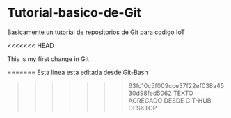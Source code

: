 # Tutorial-basico-de-Git

Basicamente un tutorial de repositorios de Git para codigo IoT 

<<<<<<< HEAD

This is my first change in Git

=======
Esta linea esta editada desde Git-Bash
>>>>>>> 63fc10c5f009cce37f22ef038a4530d98fed5062
TEXTO AGREGADO DESDE GIT-HUB DESKTOP
